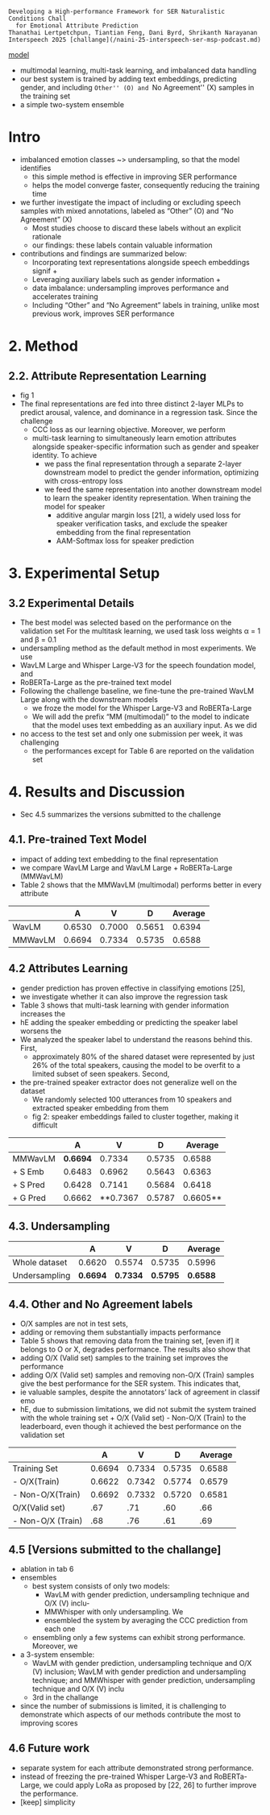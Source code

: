     Developing a High-performance Framework for SER Naturalistic Conditions Chall
      for Emotional Attribute Prediction
    Thanathai Lertpetchpun, Tiantian Feng, Dani Byrd, Shrikanth Narayanan
    Interspeech 2025 [challange](/naini-25-interspeech-ser-msp-podcast.md)

[model](https://github.com/tiantiaf0627/vox-profile-release)

* multimodal learning, multi-task learning, and imbalanced data handling
* our best system is trained by adding text embeddings, predicting gender, and
  including ``Other'' (O) and ``No Agreement'' (X) samples in the training set
* a simple two-system ensemble

# Intro

* imbalanced emotion classes ~> undersampling, so that the model identifies
  * this simple method is effective in improving SER performance
  * helps the model converge faster, consequently reducing the training time
* we further investigate the impact of including or excluding speech samples
  with mixed annotations, labeled as “Other” (O) and “No Agreement” (X)
  * Most studies choose to discard these labels without an explicit rationale
  * our findings: these labels contain valuable information
* contributions and findings are summarized below:
  * Incorporating text representations alongside speech embeddings signif +
  * Leveraging auxiliary labels such as gender information +
  * data imbalance: undersampling improves performance and accelerates training
  * Including “Other” and “No Agreement” labels in training, unlike most
    previous work, improves SER performance

# 2. Method

## 2.2. Attribute Representation Learning

* fig 1
* The final representations are fed into three distinct 2-layer MLPs to predict
  arousal, valence, and dominance in a regression task. Since the challenge
  * CCC loss as our learning objective. Moreover, we perform
  * multi-task learning to simultaneously learn emotion attributes alongside
    speaker-specific information such as gender and speaker identity. To achieve
    * we pass the final representation through a separate 2-layer downstream
      model to predict the gender information, optimizing with cross-entropy
      loss
    * we feed the same representation into another downstream model to learn the
      speaker identity representation. When training the model for speaker
      * additive angular margin loss [21], a widely used loss for speaker
        verification tasks, and exclude the speaker embedding from the final
        representation
      * AAM-Softmax loss for speaker prediction

# 3. Experimental Setup

## 3.2 Experimental Details

* The best model was selected based on the performance on the validation set
  For the multitask learning, we used task loss weights α = 1 and β = 0.1
* undersampling method as the default method in most experiments. We use
* WavLM Large and Whisper Large-V3 for the speech foundation model, and
* RoBERTa-Large as the pre-trained text model
* Following the challenge baseline,
  we fine-tune the pre-trained WavLM Large along with the downstream models
  * we froze the model for the Whisper Large-V3 and RoBERTa-Large
  * We will add the prefix “MM (multimodal)” to the model to indicate that the
    model uses text embedding as an auxiliary input. As we did
* no access to the test set and only one submission per week, it was challenging
  * the performances except for Table 6 are reported on the validation set

# 4. Results and Discussion

* Sec 4.5 summarizes the versions submitted to the challenge

## 4.1. Pre-trained Text Model

* impact of adding text embedding to the final representation
* we compare WavLM Large and WavLM Large + RoBERTa-Large (MMWavLM)
* Table 2 shows that the MMWavLM (multimodal) performs better in every attribute

|        | A     | V     | D     | Average |
|--------|-------|-------|-------|---------|
| WavLM  | 0.6530| 0.7000| 0.5651| 0.6394  |
| MMWavLM| 0.6694| 0.7334| 0.5735| 0.6588  |

## 4.2 Attributes Learning

* gender prediction has proven effective in classifying emotions [25],
* we investigate whether it can also improve the regression task
* Table 3 shows that multi-task learning with gender information increases the
* hE adding the speaker embedding or predicting the speaker label worsens the
* We analyzed the speaker label to understand the reasons behind this. First,
  * approximately 80% of the shared dataset were represented by just 26% of the
    total speakers, causing the model to be overfit to a limited subset of seen
    speakers. Second,
* the pre-trained speaker extractor does not generalize well on the dataset
  * We randomly selected 100 utterances from 10 speakers and extracted speaker
    embedding from them
  * fig 2: speaker embeddings failed to cluster together, making it difficult

|          | A     | V     | D     | Average |
|----------|-------|-------|-------|---------|
| MMWavLM  | **0.6694**| 0.7334| 0.5735| 0.6588  |
| + S Emb  | 0.6483| 0.6962| 0.5643| 0.6363  |
| + S Pred | 0.6428| 0.7141| 0.5684| 0.6418  |
| + G Pred | 0.6662| **0.7367| 0.5787| 0.6605**  |

## 4.3. Undersampling

|               | A     | V     | D     | Average |
|---------------|-------|-------|-------|---------|
| Whole dataset | 0.6620| 0.5574| 0.5735| 0.5996  |
| Undersampling | **0.6694** | **0.7334** | **0.5795** | **0.6588** |

## 4.4. Other and No Agreement labels

* O/X samples are not in test sets,
* adding or removing them substantially impacts performance
* Table 5 shows that removing data from the training set, [even if] it belongs
  to O or X, degrades performance. The results also show that
* adding O/X (Valid set) samples to the training set improves the performance
* adding O/X (Valid set) samples and removing non-O/X (Train) samples give the
  best performance for the SER system. This indicates that,
* ie valuable samples, despite the annotators’ lack of agreement in classif emo
* hE, due to submission limitations, we did not submit the system trained with
  the whole training set + O/X (Valid set) - Non-O/X (Train) to the leaderboard,
  even though it achieved the best performance on the validation set

|               | A      | V      | D      | Average |
|---------------|--------|--------|--------|---------|
| Training Set  | 0.6694 | 0.7334 | 0.5735 | 0.6588  |
| - O/X(Train)      | 0.6622 | 0.7342 | 0.5774 | 0.6579  |
| - Non-O/X(Train)  | 0.6692 | 0.7332 | 0.5720 | 0.6581  |
| O/X(Valid set) | .67 | .71 | .60 | .66 |
| - Non-O/X (Train) | .68 | .76 | .61 | .69 |

## 4.5 [Versions submitted to the challange]

* ablation in tab 6
* ensembles
  * best system consists of only two models:
    * WavLM with gender prediction, undersampling technique and O/X (V) inclu-
    * MMWhisper with only undersampling. We
    * ensembled the system by averaging the CCC prediction from each one
  * ensembling only a few systems can exhibit strong performance. Moreover, we
* a 3-system ensemble:
  * WavLM with gender prediction, undersampling technique and O/X (V) inclusion;
    WavLM with gender prediction and undersampling technique; and
    MMWhisper with gender prediction, undersampling technique and O/X (V) inclu
  * 3rd in the challange
* since the number of submissions is limited, it is challenging to demonstrate
  which aspects of our methods contribute the most to improving scores

## 4.6 Future work

* separate system for each attribute demonstrated strong performance.
* instead of freezing the pre-trained Whisper Large-V3 and RoBERTa-Large, we
  could apply LoRa as proposed by [22, 26] to further improve the performance.
* [keep] simplicity
